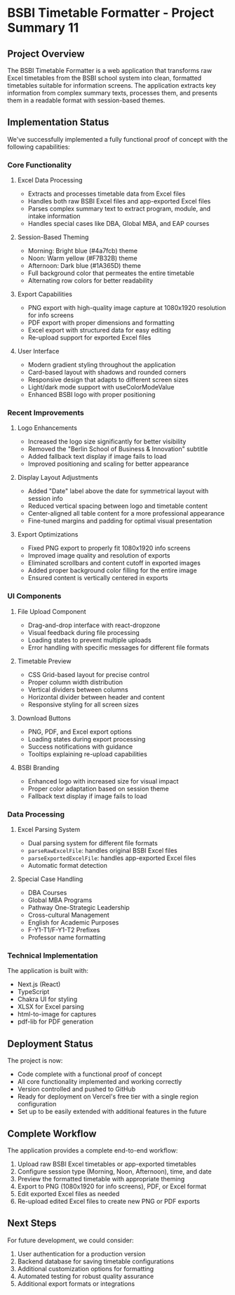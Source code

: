 # BSBI Timetable Formatter - Project Summary 11

## Project Overview
The BSBI Timetable Formatter is a web application that transforms raw Excel timetables from the BSBI school system into clean, formatted timetables suitable for information screens. The application extracts key information from complex summary texts, processes them, and presents them in a readable format with session-based themes.

## Implementation Status
We've successfully implemented a fully functional proof of concept with the following capabilities:

### Core Functionality
1. Excel Data Processing
   - Extracts and processes timetable data from Excel files
   - Handles both raw BSBI Excel files and app-exported Excel files
   - Parses complex summary text to extract program, module, and intake information
   - Handles special cases like DBA, Global MBA, and EAP courses

2. Session-Based Theming
   - Morning: Bright blue (#4a7fcb) theme
   - Noon: Warm yellow (#F7B32B) theme
   - Afternoon: Dark blue (#1A365D) theme
   - Full background color that permeates the entire timetable
   - Alternating row colors for better readability

3. Export Capabilities
   - PNG export with high-quality image capture at 1080x1920 resolution for info screens
   - PDF export with proper dimensions and formatting
   - Excel export with structured data for easy editing
   - Re-upload support for exported Excel files

4. User Interface
   - Modern gradient styling throughout the application
   - Card-based layout with shadows and rounded corners
   - Responsive design that adapts to different screen sizes
   - Light/dark mode support with useColorModeValue
   - Enhanced BSBI logo with proper positioning

### Recent Improvements
1. Logo Enhancements
   - Increased the logo size significantly for better visibility
   - Removed the "Berlin School of Business & Innovation" subtitle
   - Added fallback text display if image fails to load
   - Improved positioning and scaling for better appearance

2. Display Layout Adjustments
   - Added "Date" label above the date for symmetrical layout with session info
   - Reduced vertical spacing between logo and timetable content
   - Center-aligned all table content for a more professional appearance
   - Fine-tuned margins and padding for optimal visual presentation

3. Export Optimizations
   - Fixed PNG export to properly fit 1080x1920 info screens
   - Improved image quality and resolution of exports
   - Eliminated scrollbars and content cutoff in exported images
   - Added proper background color filling for the entire image
   - Ensured content is vertically centered in exports

### UI Components
1. File Upload Component
   - Drag-and-drop interface with react-dropzone
   - Visual feedback during file processing
   - Loading states to prevent multiple uploads
   - Error handling with specific messages for different file formats

2. Timetable Preview
   - CSS Grid-based layout for precise control
   - Proper column width distribution
   - Vertical dividers between columns
   - Horizontal divider between header and content
   - Responsive styling for all screen sizes

3. Download Buttons
   - PNG, PDF, and Excel export options
   - Loading states during export processing
   - Success notifications with guidance
   - Tooltips explaining re-upload capabilities

4. BSBI Branding
   - Enhanced logo with increased size for visual impact
   - Proper color adaptation based on session theme
   - Fallback text display if image fails to load

### Data Processing
1. Excel Parsing System
   - Dual parsing system for different file formats
   - `parseRawExcelFile`: handles original BSBI Excel files
   - `parseExportedExcelFile`: handles app-exported Excel files
   - Automatic format detection

2. Special Case Handling
   - DBA Courses
   - Global MBA Programs
   - Pathway One-Strategic Leadership
   - Cross-cultural Management
   - English for Academic Purposes
   - F-Y1-T1/F-Y1-T2 Prefixes
   - Professor name formatting

### Technical Implementation
The application is built with:
- Next.js (React)
- TypeScript
- Chakra UI for styling
- XLSX for Excel parsing
- html-to-image for captures
- pdf-lib for PDF generation

## Deployment Status
The project is now:
- Code complete with a functional proof of concept
- All core functionality implemented and working correctly
- Version controlled and pushed to GitHub
- Ready for deployment on Vercel's free tier with a single region configuration
- Set up to be easily extended with additional features in the future

## Complete Workflow
The application provides a complete end-to-end workflow:

1. Upload raw BSBI Excel timetables or app-exported timetables
2. Configure session type (Morning, Noon, Afternoon), time, and date
3. Preview the formatted timetable with appropriate theming
4. Export to PNG (1080x1920 for info screens), PDF, or Excel format
5. Edit exported Excel files as needed
6. Re-upload edited Excel files to create new PNG or PDF exports

## Next Steps
For future development, we could consider:
1. User authentication for a production version
2. Backend database for saving timetable configurations
3. Additional customization options for formatting
4. Automated testing for robust quality assurance
5. Additional export formats or integrations 